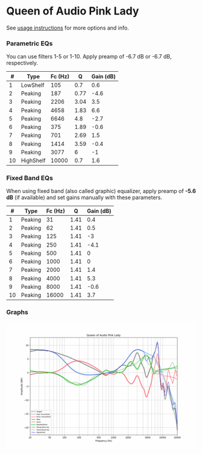 # Queen of Audio Pink Lady
See [usage instructions](https://github.com/jaakkopasanen/AutoEq#usage) for more options and info.

### Parametric EQs
You can use filters 1-5 or 1-10. Apply preamp of -6.7 dB or -6.7 dB, respectively.

|   # | Type      |   Fc (Hz) |    Q |   Gain (dB) |
|-----|-----------|-----------|------|-------------|
|   1 | LowShelf  |       105 | 0.7  |         0.6 |
|   2 | Peaking   |       187 | 0.77 |        -4.6 |
|   3 | Peaking   |      2206 | 3.04 |         3.5 |
|   4 | Peaking   |      4658 | 1.83 |         6.6 |
|   5 | Peaking   |      6646 | 4.8  |        -2.7 |
|   6 | Peaking   |       375 | 1.89 |        -0.6 |
|   7 | Peaking   |       701 | 2.69 |         1.5 |
|   8 | Peaking   |      1414 | 3.59 |        -0.4 |
|   9 | Peaking   |      3077 | 6    |        -1   |
|  10 | HighShelf |     10000 | 0.7  |         1.6 |

### Fixed Band EQs
When using fixed band (also called graphic) equalizer, apply preamp of **-5.6 dB** (if available) and set gains manually with these parameters.

|   # | Type    |   Fc (Hz) |    Q |   Gain (dB) |
|-----|---------|-----------|------|-------------|
|   1 | Peaking |        31 | 1.41 |         0.4 |
|   2 | Peaking |        62 | 1.41 |         0.5 |
|   3 | Peaking |       125 | 1.41 |        -3   |
|   4 | Peaking |       250 | 1.41 |        -4.1 |
|   5 | Peaking |       500 | 1.41 |         0   |
|   6 | Peaking |      1000 | 1.41 |         0   |
|   7 | Peaking |      2000 | 1.41 |         1.4 |
|   8 | Peaking |      4000 | 1.41 |         5.3 |
|   9 | Peaking |      8000 | 1.41 |        -0.6 |
|  10 | Peaking |     16000 | 1.41 |         3.7 |

### Graphs
![](./Queen%20of%20Audio%20Pink%20Lady.png)
